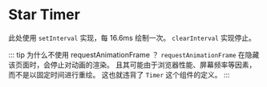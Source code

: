 # Star Timer

<StarTimer/>

此处使用 `setInterval` 实现，每 16.6ms 绘制一次。 `clearInterval` 实现停止。

::: tip 为什么不使用 requestAnimationFrame ？
`requestAnimationFrame` 在隐藏该页面时，会停止对动画的渲染。
且其可能由于浏览器性能、屏幕频率等因素，而不是以固定时间进行重绘。
这也就违背了 `Timer` 这个组件的定义。
:::
